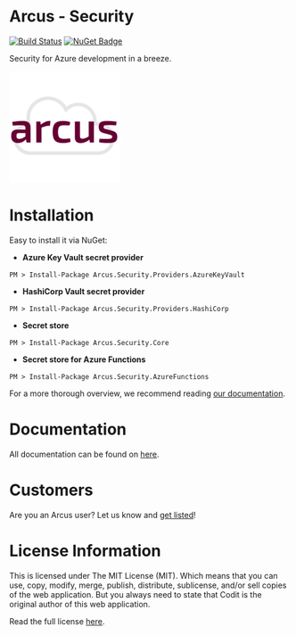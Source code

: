 # Arcus - Security
[![Build Status](https://dev.azure.com/codit/Arcus/_apis/build/status/Commit%20builds/CI%20-%20Arcus.Security?branchName=master)](https://dev.azure.com/codit/Arcus/_build/latest?definitionId=727&branchName=master)
[![NuGet Badge](https://buildstats.info/nuget/Arcus.Security.Core?includePreReleases=true)](https://www.nuget.org/packages/Arcus.Security.Core/)

Security for Azure development in a breeze.

![Arcus](https://raw.githubusercontent.com/arcus-azure/arcus/master/media/arcus.png)

# Installation
Easy to install it via NuGet:

- **Azure Key Vault secret provider**

```shell
PM > Install-Package Arcus.Security.Providers.AzureKeyVault
```

- **HashiCorp Vault secret provider**

```shell
PM > Install-Package Arcus.Security.Providers.HashiCorp
```

- **Secret store**

```shell
PM > Install-Package Arcus.Security.Core
```

- **Secret store for Azure Functions**

```shell
PM > Install-Package Arcus.Security.AzureFunctions
```

For a more thorough overview, we recommend reading [our documentation](#documentation).

# Documentation
All documentation can be found on [here](https://security.arcus-azure.net/).

# Customers
Are you an Arcus user? Let us know and [get listed](https://bit.ly/become-a-listed-arcus-user)!

# License Information
This is licensed under The MIT License (MIT). Which means that you can use, copy, modify, merge, publish, distribute, sublicense, and/or sell copies of the web application. But you always need to state that Codit is the original author of this web application.

Read the full license [here](https://github.com/arcus-azure/arcus.security/blob/master/LICENSE).
